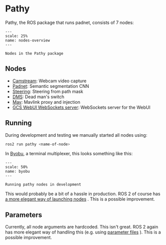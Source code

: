 # Pathy

Pathy, the ROS package that runs padnet, consists of 7 nodes:

```{figure} media/ros-diagram.svg
---
scale: 25%
name: nodes-overview
---

Nodes in the Pathy package
```

## Nodes

- [Camstream](pathy/camstream): Webcam video capture
- [Padnet](pathy/padnet): Semantic segmentation CNN
- [Steering](pathy/steering): Steering from path mask
- [DMS](pathy/dms): Dead man's switch
- [Mav](pathy/mav): Mavlink proxy and injection
- [GCS WebUI WebSockets server](pathy/gcs_webui_ws_server): WebSockets server for the WebUI

## Running

During development and testing we manually started all nodes using:
```sh
ros2 run pathy <name-of-node>
```

In [Byobu](https://www.byobu.org/), a terminal multiplexer, this looks something
like this:

```{figure} media/ros-development-byobu.png
---
scale: 50%
name: byobu
---

Running pathy nodes in development
```

This would probably be a bit of a hassle in production. ROS 2 of course has 
[a more elegant way of launching nodes](https://docs.ros.org/en/foxy/Tutorials/Launch-system.html)
. This is a possible improvement.

## Parameters

Currently, all node arguments are hardcoded. This isn't great. ROS 2 again has more 
elegant way of handling this (e.g. using 
[parameter files](https://docs.ros.org/en/foxy/Guides/Parameters-YAML-files-migration-guide.html)
). This is a possible improvement.
